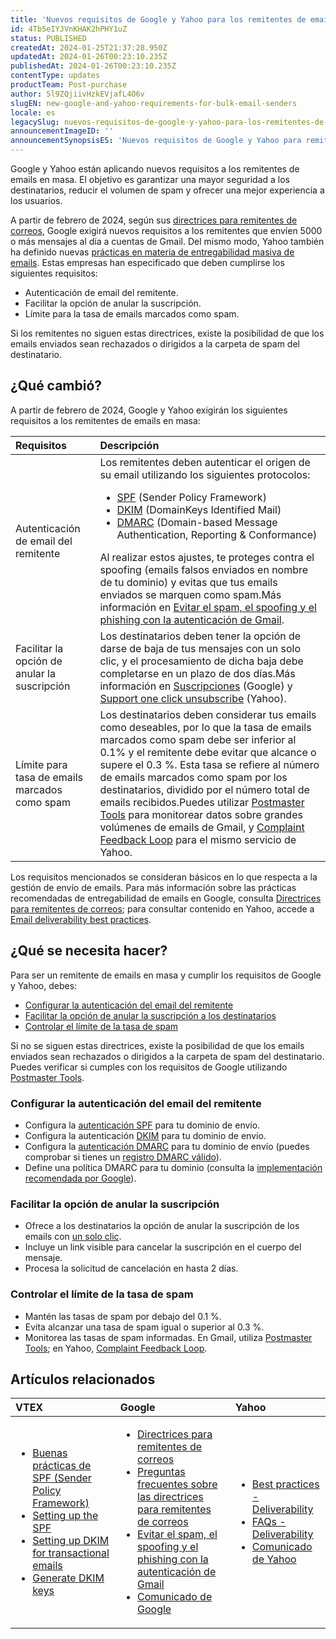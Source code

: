 ```yaml
---
title: 'Nuevos requisitos de Google y Yahoo para los remitentes de emails en masa'
id: 4Tb5eIYJVnKHAK2hPHY1uZ
status: PUBLISHED
createdAt: 2024-01-25T21:37:28.950Z
updatedAt: 2024-01-26T00:23:10.235Z
publishedAt: 2024-01-26T00:23:10.235Z
contentType: updates
productTeam: Post-purchase
author: 5l9ZQjiivHzkEVjafL4O6v
slugEN: new-google-and-yahoo-requirements-for-bulk-email-senders
locale: es
legacySlug: nuevos-requisitos-de-google-y-yahoo-para-los-remitentes-de-emails-en-masa
announcementImageID: ''
announcementSynopsisES: 'Nuevos requisitos de Google y Yahoo para remitentes de emails en masa.'
---
```


Google y Yahoo están aplicando nuevos requisitos a los remitentes de emails en masa. El objetivo es garantizar una mayor seguridad a los destinatarios, reducir el volumen de spam y ofrecer una mejor experiencia a los usuarios.

A partir de febrero de 2024, según sus [directrices para remitentes de correos](https://support.google.com/a/answer/81126?hl=es&visit_id=638412075303779567-3830782619&rd=1), Google exigirá nuevos requisitos a los remitentes que envíen 5000 o más mensajes al día a cuentas de Gmail. Del mismo modo, Yahoo también ha definido nuevas [prácticas en materia de entregabilidad masiva de emails](https://senders.yahooinc.com/best-practices/). Estas empresas han especificado que deben cumplirse los siguientes requisitos:

* Autenticación de email del remitente.
* Facilitar la opción de anular la suscripción.
* Límite para la tasa de emails marcados como spam.

Si los remitentes no siguen estas directrices, existe la posibilidad de que los emails enviados sean rechazados o dirigidos a la carpeta de spam del destinatario.

## ¿Qué cambió?

A partir de febrero de 2024, Google y Yahoo exigirán los siguientes requisitos a los remitentes de emails en masa:

| **Requisitos** | **Descripción** |
| :--- | :--- |
| Autenticación de email del remitente | Los remitentes deben autenticar el origen de su email utilizando los siguientes protocolos:<ul><li>[SPF](https://support.google.com/a/answer/33786?sjid=4150033421619503412-SA) (Sender Policy Framework)</li><li>[DKIM](https://support.google.com/a/answer/174124?sjid=4150033421619503412-SA) (DomainKeys Identified Mail)</li><li>[DMARC](https://support.google.com/a/answer/2466580?sjid=4150033421619503412-SA) (Domain-based Message Authentication, Reporting & Conformance)</li></ul>Al realizar estos ajustes, te proteges contra el spoofing (emails falsos enviados en nombre de tu dominio) y evitas que tus emails enviados se marquen como spam.Más información en [Evitar el spam, el spoofing y el phishing con la autenticación de Gmail](https://support.google.com/a/answer/10583557?hl=es#:~:text=La%20autenticaci%C3%B3n%20tambi%C3%A9n%20ayuda%20a,mensajes%20pueden%20marcarlos%20como%20spam.). |
| Facilitar la opción de anular la suscripción | Los destinatarios deben tener la opción de darse de baja de tus mensajes con un solo clic, y el procesamiento de dicha baja debe completarse en un plazo de dos días.Más información en [Suscripciones](https://support.google.com/mail/answer/81126#subscriptions) (Google) y [Support one click unsubscribe](https://blog.postmaster.yahooinc.com/post/182917670818/dont-want-to-be-marked-as-spam-support-one-click) (Yahoo). |
| Límite para tasa de emails marcados como spam | Los destinatarios deben considerar tus emails como deseables, por lo que la tasa de emails marcados como spam debe ser inferior al 0.1% y el remitente debe evitar que alcance o supere el 0.3 %. Esta tasa se refiere al número de emails marcados como spam por los destinatarios, dividido por el número total de emails recibidos.Puedes utilizar [Postmaster Tools](https://support.google.com/mail/answer/14289100) para monitorear datos sobre grandes volúmenes de emails de Gmail, y [Complaint Feedback Loop](https://senders.yahooinc.com/complaint-feedback-loop/) para el mismo servicio de Yahoo. |

Los requisitos mencionados se consideran básicos en lo que respecta a la gestión de envío de emails. Para más información sobre las prácticas recomendadas de entregabilidad de emails en Google, consulta [Directrices para remitentes de correos](https://support.google.com/a/answer/81126?hl=es&visit_id=638412075303779567-3830782619&rd=1); para consultar contenido en Yahoo, accede a [Email deliverability best practices](https://senders.yahooinc.com/best-practices/).

## ¿Qué se necesita hacer?

Para ser un remitente de emails en masa y cumplir los requisitos de Google y Yahoo, debes:

* [Configurar la autenticación del email del remitente](#configurar-la-autenticacion-del-email-del-remitente)
* [Facilitar la opción de anular la suscripción a los destinatarios](#facilitar-la-opcion-de-anular-la-suscripcion)
* [Controlar el límite de la tasa de spam](#controlar-el-limite-de-la-tasa-de-spam)

Si no se siguen estas directrices, existe la posibilidad de que los emails enviados sean rechazados o dirigidos a la carpeta de spam del destinatario. Puedes verificar si cumples con los requisitos de Google utilizando [Postmaster Tools](https://support.google.com/mail/answer/14289100).

### Configurar la autenticación del email del remitente

* Configura la [autenticación SPF](https://support.google.com/a/answer/33786?sjid=4150033421619503412-SA) para tu dominio de envío.
* Configura la autenticación [DKIM](https://support.google.com/a/answer/174124?sjid=4150033421619503412-SA) para tu dominio de envío.
* Configura la [autenticación DMARC](https://support.google.com/a/answer/2466580?hl=es#dmarc-setup) para tu dominio de envío (puedes comprobar si tienes un [registro DMARC válido](https://dmarcian.com/dmarc-inspector/)).
* Define una política DMARC para tu dominio (consulta la [implementación recomendada por Google](https://support.google.com/a/answer/10032473?hl=es)).

### Facilitar la opción de anular la suscripción

* Ofrece a los destinatarios la opción de anular la suscripción de los emails con [un solo clic](https://blog.postmaster.yahooinc.com/post/182917670818/dont-want-to-be-marked-as-spam-support-one-click).
* Incluye un link visible para cancelar la suscripción en el cuerpo del mensaje.
* Procesa la solicitud de cancelación en hasta 2 días.

### Controlar el límite de la tasa de spam

* Mantén las tasas de spam por debajo del 0.1 %.
* Evita alcanzar una tasa de spam igual o superior al 0.3 %.
* Monitorea las tasas de spam informadas. En Gmail, utiliza [Postmaster Tools](https://gmail.com/postmaster); en Yahoo, [Complaint Feedback Loop](https://senders.yahooinc.com/complaint-feedback-loop/).

## Artículos relacionados

| **VTEX** | **Google** | **Yahoo** |
| :--- | :--- | :--- |
| <ul><li>[Buenas prácticas de SPF (Sender Policy Framework)](https://help.vtex.com/es/tutorial/best-practices-on-spf--42t0lkl2VyC6Yewc4wA6wI)</li><li>[Setting up the SPF](https://developers.vtex.com/docs/guides/setting-up-the-spf)</li><li>[Setting up DKIM for transactional emails](https://developers.vtex.com/docs/guides/setting-up-dkim-for-transactional-emails)</li><li>[Generate DKIM keys](https://developers.vtex.com/docs/api-reference/message-center-api#post-/api/mail-service/pvt/providers/-EmailProvider-/dkim)</li></ul> | <ul><li>[Directrices para remitentes de correos](https://support.google.com/a/answer/81126?hl=es&visit_id=638412075303779567-3830782619&rd=1)</li><li>[Preguntas frecuentes sobre las directrices para remitentes de correos](https://support.google.com/a/answer/14229414?hl=es-bo)</li><li>[Evitar el spam, el spoofing y el phishing con la autenticación de Gmail](https://support.google.com/a/answer/10583557?hl=es#:~:text=La%20autenticaci%C3%B3n%20tambi%C3%A9n%20ayuda%20a,mensajes%20pueden%20marcarlos%20como%20spam)</li><li>[Comunicado de Google](https://blog.google/products/gmail/gmail-security-authentication-spam-protection/)</li></ul> | <ul><li>[Best practices - Deliverability](https://senders.yahooinc.com/best-practices/)</li><li>[FAQs - Deliverability](https://senders.yahooinc.com/faqs/)</li><li>[Comunicado de Yahoo](https://blog.postmaster.yahooinc.com/post/730172167494483968/more-secure-less-spam)</li></ul> |

